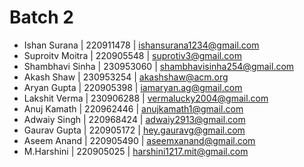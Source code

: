 # Batch 2
+ Ishan Surana | 220911478 | ishansurana1234@gmail.com
+ Suproitv Moitra | 220905548 | suprotiv3@gmail.com
+ Shambhavi Sinha | 230953060 | shambhavisinha254@gmail.com 
+ Akash Shaw | 230953254 | akashshaw@acm.org
+ Aryan Gupta | 220905398 | iamaryan.ag@gmail.com
+ Lakshit Verma | 230906288 | vermalucky2004@gmail.com
+ Anuj Kamath | 220962446 | anujkamath1@gmail.com
+ Adwaiy Singh | 220968424 | adwaiy2913@gmail.com
+ Gaurav Gupta | 220905172 | hey.gauravg@gmail.com
+ Aseem Anand | 220905490 | aseemxanand@gmail.com
+ M.Harshini | 220905025 | harshini1217.mit@gmail.com
